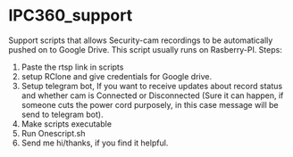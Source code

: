 # IPC360_support

Support scripts that allows Security-cam recordings to be automatically pushed on to Google Drive. This script usually runs on Rasberry-PI.
Steps:
<br/>
1. Paste the rtsp link in scripts
2. setup RClone and give credentials for Google drive.
3. Setup telegram bot, If you want to receive updates about record status and whether cam is Connected or Disconnected (Sure it can happen, if someone cuts the power cord purposely, in this case message will be send to telegram bot).
4.  Make scripts executable
5.  Run Onescript.sh
6.  Send me hi/thanks, if you find it helpful.
